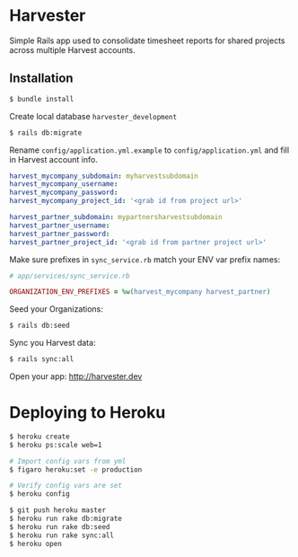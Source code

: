 # Harvester

Simple Rails app used to consolidate timesheet reports for shared projects across multiple Harvest accounts.

## Installation

```sh
$ bundle install
```
Create local database `harvester_development`
```sh
$ rails db:migrate
```

Rename `config/application.yml.example` to `config/application.yml` and fill in Harvest account info.
```yml
harvest_mycompany_subdomain: myharvestsubdomain
harvest_mycompany_username:
harvest_mycompany_password:
harvest_mycompany_project_id: '<grab id from project url>'

harvest_partner_subdomain: mypartnersharvestsubdomain
harvest_partner_username:
harvest_partner_password:
harvest_partner_project_id: '<grab id from partner project url>'

```

Make sure prefixes in `sync_service.rb` match your ENV var prefix names:
```rb
# app/services/sync_service.rb

ORGANIZATION_ENV_PREFIXES = %w(harvest_mycompany harvest_partner)

```

Seed your Organizations:
```sh
$ rails db:seed
```

Sync you Harvest data:
```sh
$ rails sync:all
```

Open your app: http://harvester.dev


# Deploying to Heroku

```sh
$ heroku create
$ heroku ps:scale web=1

# Import config vars from yml
$ figaro heroku:set -e production

# Verify config vars are set
$ heroku config

$ git push heroku master
$ heroku run rake db:migrate
$ heroku run rake db:seed
$ heroku run rake sync:all
$ heroku open
```
